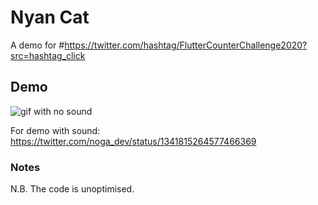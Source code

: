# Nyan Cat

A demo for #https://twitter.com/hashtag/FlutterCounterChallenge2020?src=hashtag_click
## Demo

![gif with no sound](https://github.com/agondev/flutter_nyancat/blob/master/demo/ex.gif)

For demo with sound: https://twitter.com/noga_dev/status/1341815264577466369

### Notes

N.B. The code is unoptimised.